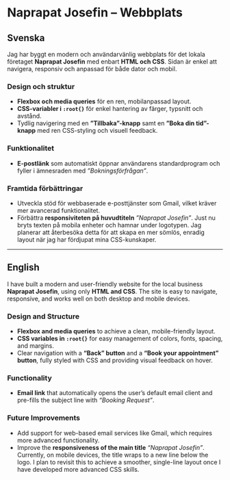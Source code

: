 # Naprapat Josefin – Webbplats

## Svenska
Jag har byggt en modern och användarvänlig webbplats för det lokala företaget **Naprapat Josefin** med enbart **HTML och CSS**. Sidan är enkel att navigera, responsiv och anpassad för både dator och mobil.

### Design och struktur
- **Flexbox och media queries** för en ren, mobilanpassad layout.  
- **CSS-variabler i `:root{}`** för enkel hantering av färger, typsnitt och avstånd.  
- Tydlig navigering med en **”Tillbaka”-knapp** samt en **”Boka din tid”-knapp** med ren CSS-styling och visuell feedback.  

### Funktionalitet
- **E-postlänk** som automatiskt öppnar användarens standardprogram och fyller i ämnesraden med *”Bokningsförfrågan”*.  

### Framtida förbättringar
- Utveckla stöd för webbaserade e-posttjänster som Gmail, vilket kräver mer avancerad funktionalitet.  
- Förbättra **responsiviteten på huvudtiteln** *”Naprapat Josefin”*. Just nu bryts texten på mobila enheter och hamnar under logotypen. Jag planerar att återbesöka detta för att skapa en mer sömlös, enradig layout när jag har fördjupat mina CSS-kunskaper.  

---

## English
I have built a modern and user-friendly website for the local business **Naprapat Josefin**, using only **HTML and CSS**. The site is easy to navigate, responsive, and works well on both desktop and mobile devices.

### Design and Structure
- **Flexbox and media queries** to achieve a clean, mobile-friendly layout.  
- **CSS variables in `:root{}`** for easy management of colors, fonts, spacing, and margins.  
- Clear navigation with a **“Back” button** and a **“Book your appointment” button**, fully styled with CSS and providing visual feedback on hover.  

### Functionality
- **Email link** that automatically opens the user’s default email client and pre-fills the subject line with *“Booking Request”*.  

### Future Improvements
- Add support for web-based email services like Gmail, which requires more advanced functionality.  
- Improve the **responsiveness of the main title** *“Naprapat Josefin”*. Currently, on mobile devices, the title wraps to a new line below the logo. I plan to revisit this to achieve a smoother, single-line layout once I have developed more advanced CSS skills.  
